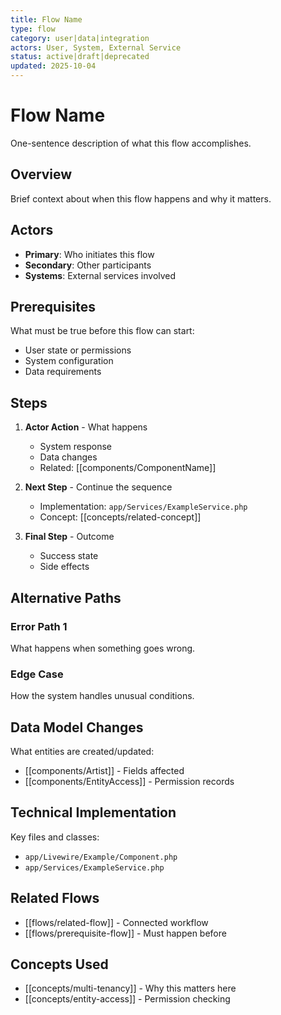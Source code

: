 ```yaml
---
title: Flow Name
type: flow
category: user|data|integration
actors: User, System, External Service
status: active|draft|deprecated
updated: 2025-10-04
---
```


# Flow Name

One-sentence description of what this flow accomplishes.

## Overview

Brief context about when this flow happens and why it matters.

## Actors

- **Primary**: Who initiates this flow
- **Secondary**: Other participants
- **Systems**: External services involved

## Prerequisites

What must be true before this flow can start:

- User state or permissions
- System configuration
- Data requirements

## Steps

1. **Actor Action** - What happens
   - System response
   - Data changes
   - Related: [[components/ComponentName]]

2. **Next Step** - Continue the sequence
   - Implementation: `app/Services/ExampleService.php`
   - Concept: [[concepts/related-concept]]

3. **Final Step** - Outcome
   - Success state
   - Side effects

## Alternative Paths

### Error Path 1

What happens when something goes wrong.

### Edge Case

How the system handles unusual conditions.

## Data Model Changes

What entities are created/updated:

- [[components/Artist]] - Fields affected
- [[components/EntityAccess]] - Permission records

## Technical Implementation

Key files and classes:

- `app/Livewire/Example/Component.php`
- `app/Services/ExampleService.php`

## Related Flows

- [[flows/related-flow]] - Connected workflow
- [[flows/prerequisite-flow]] - Must happen before

## Concepts Used

- [[concepts/multi-tenancy]] - Why this matters here
- [[concepts/entity-access]] - Permission checking
